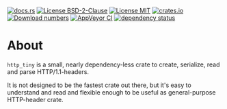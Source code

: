 [![docs.rs](https://docs.rs/http_tiny/badge.svg)](https://docs.rs/http_tiny)
[![License BSD-2-Clause](https://img.shields.io/badge/License-BSD--2--Clause-blue.svg)](https://opensource.org/licenses/BSD-2-Clause)
[![License MIT](https://img.shields.io/badge/License-MIT-blue.svg)](https://opensource.org/licenses/MIT)
[![crates.io](https://img.shields.io/crates/v/http_tiny.svg)](https://crates.io/crates/http_tiny)
[![Download numbers](https://img.shields.io/crates/d/http_tiny.svg)](https://crates.io/crates/http_tiny)
[![AppVeyor CI](https://ci.appveyor.com/api/projects/status/github/KizzyCode/http_tiny-rust?svg=true)](https://ci.appveyor.com/project/KizzyCode/http-tiny-rust)
[![dependency status](https://deps.rs/crate/http_tiny/1.0.2/status.svg)](https://deps.rs/crate/http_tiny/1.0.2)


# About
`http_tiny` is a small, nearly dependency-less crate to create, serialize, read and parse HTTP/1.1-headers.

It is not designed to be the fastest crate out there, but it's easy to understand and read and flexible enough to be
useful as general-purpose HTTP-header crate.
